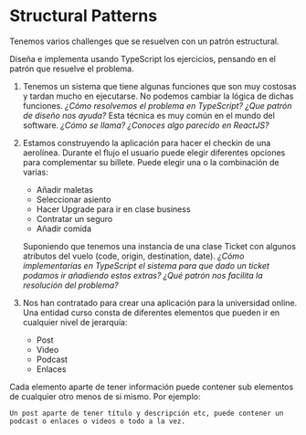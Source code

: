 # Structural Patterns

Tenemos varios challenges que se resuelven con un patrón estructural.

Diseña e implementa usando TypeScript los ejercicios, pensando en el patrón que resuelve el problema. 

1. Tenemos un sistema que tiene algunas funciones que son muy costosas y tardan mucho en ejecutarse. No podemos cambiar la lógica de dichas funciones. 
    *¿Cómo resolvemos el problema en TypeScript?* 
    *¿Que patrón de diseño nos ayuda?*
    Esta técnica es muy común en el mundo del software. *¿Cómo se llama?*
    *¿Conoces algo parecido en ReactJS?*
	
2. Estamos construyendo la aplicación para hacer el checkin de una aerolínea. Durante el flujo el usuario puede elegir diferentes opciones para complementar su billete. Puede elegir una o la combinación de varias:
    - Añadir maletas
    - Seleccionar asiento
    - Hacer Upgrade para ir en clase business
    - Contratar un seguro
    - Añadir comida
    
	Suponiendo que tenemos una instancia de una clase Ticket con algunos atributos del vuelo (code, origin, destination, date). 
	*¿Cómo implementarías en TypeScript el sistema para que dado un ticket podamos ir añadiendo estos extras?*
	*¿Qué patrón nos facilita la resolución del problema?*

3. Nos han contratado para crear una aplicación para la universidad online. Una entidad curso consta de diferentes elementos que pueden ir en cualquier nivel de jerarquía:
    - Post
    - Video
    - Podcast
    - Enlaces

Cada elemento aparte de tener información puede contener sub elementos de cualquier otro menos de si mismo. Por ejemplo:

    Un post aparte de tener título y descripción etc, puede contener un podcast o enlaces o videos o todo a la vez.
